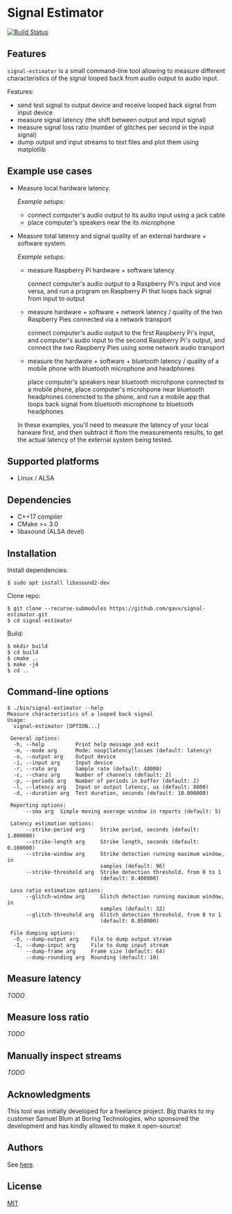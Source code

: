 # Signal Estimator

[![Build Status](https://travis-ci.org/gavv/signal-estimator.svg?branch=master)](https://travis-ci.org/gavv/signal-estimator)

## Features

`signal-estimator` is a small command-line tool allowing to measure different characteristics of the signal looped back from audio output to audio input.

Features:

* send test signal to output device and receive looped back signal from input device
* measure signal latency (the shift between output and input signal)
* measure signal loss ratio (number of glitches per second in the input signal)
* dump output and input streams to text files and plot them using matplotlib

## Example use cases

* Measure local hardware latency.

  *Example setups:*

  * connect computer's audio output to its audio input using a jack cable
  * place computer's speakers near the its microphone

* Measure total latency and signal quality of an external hardware + software system.

  *Example setups:*

  * measure Raspberry Pi hardware + software latency

    connect computer's audio output to a Raspberry Pi's input and vice versa, and run a program on Raspberry Pi that loops back signal from input to output

  * measure hardware + software + network latency / quality of the two Raspberry Pies connected via a network transport

    connect computer's audio output to the first Raspberry Pi's input, and computer's audio input to the second Raspberry Pi's output, and connect the two Raspberry Pies using some network audio transport

  * measure the hardware + software + bluetooth latency / quality of a mobile phone with bluetooth microphone and headphones

    place computer's speakers near bluetooth microhpone connected to a mobile phone, place computer's microhpone near bluetooth headphones conencted to the phone, and run a mobile app that loops back signal from bluetooth microphone to bluetooth headphones

  In these examples, you'll need to measure the latency of your local harware first, and then subtract it ftom the measurements results, to get the actual latency of the external system being tested.

## Supported platforms

* Linux / ALSA

## Dependencies

* C++17 compiler
* CMake >= 3.0
* libasound (ALSA devel)

## Installation

Install dependencies:

```
$ sudo apt install libasound2-dev
```

Clone repo:

```
$ git clone --recurse-submodules https://github.com/gavv/signal-estimator.git
$ cd signal-estimator
```

Build:

```
$ mkdir build
$ cd build
$ cmake ..
$ make -j4
$ cd ..
```

## Command-line options

```
$ ./bin/signal-estimator --help
Measure characteristics of a looped back signal
Usage:
  signal-estimator [OPTION...]

 General options:
  -h, --help          Print help message and exit
  -m, --mode arg      Mode: noop|latency|losses (default: latency)
  -o, --output arg    Output device
  -i, --input arg     Input device
  -r, --rate arg      Sample rate (default: 48000)
  -c, --chans arg     Number of channels (default: 2)
  -p, --periods arg   Number of periods in buffer (default: 2)
  -l, --latency arg   Input or output latency, us (default: 8000)
  -d, --duration arg  Test duration, seconds (default: 10.000000)

 Reporting options:
      --sma arg  Simple moving average window in reports (default: 5)

 Latency estimation options:
      --strike-period arg     Strike period, seconds (default: 1.000000)
      --strike-length arg     Strike length, seconds (default: 0.100000)
      --strike-window arg     Strike detection running maximum window, in
                              samples (default: 96)
      --strike-threshold arg  Strike detection threshold, from 0 to 1
                              (default: 0.400000)

 Loss ratio estimation options:
      --glitch-window arg     Glitch detection running maximum window, in
                              samples (default: 32)
      --glitch-threshold arg  Glitch detection threshold, from 0 to 1
                              (default: 0.050000)

 File dumping options:
  -O, --dump-output arg    File to dump output stream
  -I, --dump-input arg     File to dump input stream
      --dump-frame arg     Frame size (default: 64)
      --dump-rounding arg  Rounding (default: 10)
```

## Measure latency

*TODO*

## Measure loss ratio

*TODO*

## Manually inspect streams

*TODO*

## Acknowledgments

This tool was initially developed for a freelance project. Big thanks to my customer Samuel Blum at Boring Technologies, who sponsored the development and has kindly allowed to make it open-source!

## Authors

See [here](https://github.com/gavv/signal-estimator/graphs/contributors).

## License

[MIT](LICENSE)
